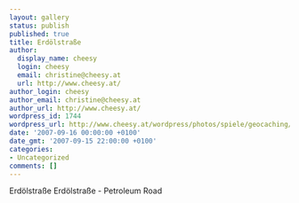 ```yaml
---
layout: gallery
status: publish
published: true
title: Erdölstraße
author:
  display_name: cheesy
  login: cheesy
  email: christine@cheesy.at
  url: http://www.cheesy.at/
author_login: cheesy
author_email: christine@cheesy.at
author_url: http://www.cheesy.at/
wordpress_id: 1744
wordpress_url: http://www.cheesy.at/wordpress/photos/spiele/geocaching/2007/erdoelstrasse/
date: '2007-09-16 00:00:00 +0100'
date_gmt: '2007-09-15 22:00:00 +0100'
categories:
- Uncategorized
comments: []
---
```

<!--:de-->Erdölstraße
<!--:--><!--:en-->Erdölstraße - Petroleum Road
<!--:-->
